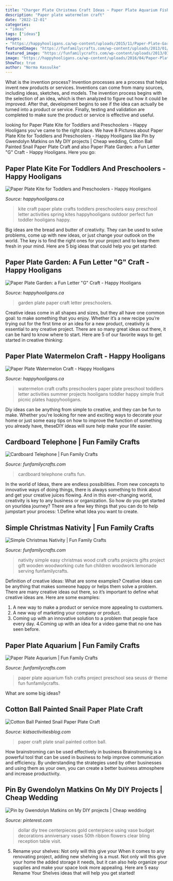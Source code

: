 ```yaml
---
title: "Charger Plate Christmas Craft Ideas ~ Paper Plate Aquarium Fish Crafts Project Preschool Sea Seuss Dr Theme Fun Funfamilycrafts"
description: "Paper plate watermelon craft"
date: "2022-12-01"
categories:
- "ideas"
tags: ["ideas"]
images:
- "https://happyhooligans.ca/wp-content/uploads/2015/11/Paper-Plate-Garden.jpg"
featuredImage: "https://funfamilycrafts.com/wp-content/uploads/2013/01/cardboard-telephone.jpg"
featured_image: "https://funfamilycrafts.com/wp-content/uploads/2013/01/cardboard-telephone.jpg"
image: "https://happyhooligans.ca/wp-content/uploads/2016/04/Paper-Plate-Kite-craft-Happy-Hooligans-.jpg"
ShowToc: true
author: "Norma Kassulke"
---
```



What is the invention process?
Invention processes are a process that helps invent new products or services. Inventions can come from many sources, including ideas, sketches, and models. The invention process begins with the selection of an idea, which is then analyzed to figure out how it could be improved. After that, development begins to see if the idea can actually be turned into a product or service. Finally, testing and validation are completed to make sure the product or service is effective and useful.

	

		
looking for Paper Plate Kite for Toddlers and Preschoolers - Happy Hooligans you've came to the right place. We have 8 Pictures about Paper Plate Kite for Toddlers and Preschoolers - Happy Hooligans like Pin by Gwendolyn Matkins on My DIY projects | Cheap wedding, Cotton Ball Painted Snail Paper Plate Craft and also Paper Plate Garden: a Fun Letter &quot;G&quot; Craft - Happy Hooligans. Here you go:
		
    
## Paper Plate Kite For Toddlers And Preschoolers - Happy Hooligans

<img loading=lazy src="https://happyhooligans.ca/wp-content/uploads/2016/04/Paper-Plate-Kite-craft-Happy-Hooligans-.jpg" onerror="this.onerror=null;this.src='https://tse1.mm.bing.net/th?id=OIP.pRAKreX5cSNrW_Agkzh2BgAAAA&amp;pid=15.1';" alt="Paper Plate Kite for Toddlers and Preschoolers - Happy Hooligans">

_Source: happyhooligans.ca_

>kite craft paper plate crafts toddlers preschoolers easy preschool letter activities spring kites happyhooligans outdoor perfect fun toddler hooligans happy. 

	

Big ideas are the bread and butter of creativity. They can be used to solve problems, come up with new ideas, or just change your outlook on the world. The key is to find the right ones for your project and to keep them fresh in your mind. Here are 5 big ideas that could help you get started: 

    
## Paper Plate Garden: A Fun Letter &quot;G&quot; Craft - Happy Hooligans

<img loading=lazy src="https://happyhooligans.ca/wp-content/uploads/2015/11/Paper-Plate-Garden.jpg" onerror="this.onerror=null;this.src='https://tse3.mm.bing.net/th?id=OIP.yhmNwNA1czBDaAh-47DFAQAAAA&amp;pid=15.1';" alt="Paper Plate Garden: a Fun Letter &quot;G&quot; Craft - Happy Hooligans">

_Source: happyhooligans.ca_

>garden plate paper craft letter preschoolers. 

	

Creative ideas come in all shapes and sizes, but they all have one common goal: to make something that you enjoy. Whether it’s a new recipe you’re trying out for the first time or an idea for a new product, creativity is essential to any creative project. There are so many great ideas out there, it can be hard to know where to start. Here are 5 of our favorite ways to get started in creative thinking: 

    
## Paper Plate Watermelon Craft - Happy Hooligans

<img loading=lazy src="https://happyhooligans.ca/wp-content/uploads/2016/03/Paper-Plate-Watermelon-Letter-W-Craft-for-preschoolers-and-toddlers-Happy-Hooligans-copy.jpg" onerror="this.onerror=null;this.src='https://tse3.mm.bing.net/th?id=OIP.dNMM_F_lNLm-6dyDsNqspgAAAA&amp;pid=15.1';" alt="Paper Plate Watermelon Craft - Happy Hooligans">

_Source: happyhooligans.ca_

>watermelon craft crafts preschoolers paper plate preschool toddlers letter activities summer projects hooligans toddler happy simple fruit picnic plates happyhooligans. 

	

Diy ideas can be anything from simple to creative, and they can be fun to make. Whether you're looking for new and exciting ways to decorate your home or just some easy tips on how to improve the function of something you already have, theseDIY ideas will sure help make your life easier.

    
## Cardboard Telephone | Fun Family Crafts

<img loading=lazy src="https://funfamilycrafts.com/wp-content/uploads/2013/01/cardboard-telephone.jpg" onerror="this.onerror=null;this.src='https://tse3.mm.bing.net/th?id=OIP.dnnvmJ1CWq1cThNcdOGxGwHaKA&amp;pid=15.1';" alt="Cardboard Telephone | Fun Family Crafts">

_Source: funfamilycrafts.com_

>cardboard telephone crafts fun. 

	

In the world of Ideas, there are endless possibilities. From new concepts to innovative ways of doing things, there is always something to think about and get your creative juices flowing. And in this ever-changing world, creativity is key to any business or organization. So how do you get started on yourIdea journey? There are a few key things that you can do to help jumpstart your process: 1.Define what Idea you want to create.

    
## Simple Christmas Nativity | Fun Family Crafts

<img loading=lazy src="https://funfamilycrafts.com/wp-content/uploads/2012/12/2-031.jpg" onerror="this.onerror=null;this.src='https://tse4.mm.bing.net/th?id=OIP.OOJUUY2NODJvO8jna5SjTAAAAA&amp;pid=15.1';" alt="Simple Christmas Nativity | Fun Family Crafts">

_Source: funfamilycrafts.com_

>nativity simple easy christmas wood craft crafts projects gifts project gift wooden woodworking cute fun children woodwork lemonade serving funfamilycrafts. 

	

Definition of creative ideas: What are some examples?
Creative ideas can be anything that makes someone happy or helps them solve a problem. There are many creative ideas out there, so it’s important to define what creative ideas are. Here are some examples:
1. A new way to make a product or service more appealing to customers.
2. A new way of marketing your company or product.
3. Coming up with an innovative solution to a problem that people face every day.
4.Coming up with an idea for a video game that no one has seen before.

    
## Paper Plate Aquarium | Fun Family Crafts

<img loading=lazy src="https://funfamilycrafts.com/wp-content/uploads/2013/04/Paper-Plate-Aquarium.jpg" onerror="this.onerror=null;this.src='https://tse3.mm.bing.net/th?id=OIP.q3go2Va31620LF8C6Rz1lwHaG0&amp;pid=15.1';" alt="Paper Plate Aquarium | Fun Family Crafts">

_Source: funfamilycrafts.com_

>paper plate aquarium fish crafts project preschool sea seuss dr theme fun funfamilycrafts. 

	

What are some big ideas?
 

    
## Cotton Ball Painted Snail Paper Plate Craft

<img loading=lazy src="http://kidsactivitiesblog.com/wp-content/uploads/2016/03/Cotton-Ball-Painted-Snail-Paper-Plate-Craft-fi.jpg" onerror="this.onerror=null;this.src='https://tse1.mm.bing.net/th?id=OIP.ubHEe9GvmtNEm7tAZSpv0AHaLH&amp;pid=15.1';" alt="Cotton Ball Painted Snail Paper Plate Craft">

_Source: kidsactivitiesblog.com_

>paper craft plate snail painted cotton ball. 

	

How brainstroming can be used effectively in business
Brainstroming is a powerful tool that can be used in business to help improve communication and efficiency. By understanding the strategies used by other businesses and using them as your own, you can create a better business atmosphere and increase productivity.

    
## Pin By Gwendolyn Matkins On My DIY Projects | Cheap Wedding

<img loading=lazy src="https://i.pinimg.com/736x/b1/cc/36/b1cc3626f1586311fdc0b6a84847a55c.jpg" onerror="this.onerror=null;this.src='https://tse1.mm.bing.net/th?id=OIP.-vSLviYn5fIz9JkrlFT-hAHaNL&amp;pid=15.1';" alt="Pin by Gwendolyn Matkins on My DIY projects | Cheap wedding">

_Source: pinterest.com_

>dollar diy tree centerpieces gold centerpiece using vase budget decorations anniversary vases 50th ribbon flowers clear bling reception table visit. 

	

5. Rename your shelves: Not only will this give your
When it comes to any renovating project, adding new shelving is a must. Not only will this give your home the added storage it needs, but it can also help organize your supplies and make your space look more appealing. Here are 5 easy Rename Your Shelves ideas that will help you get started!


